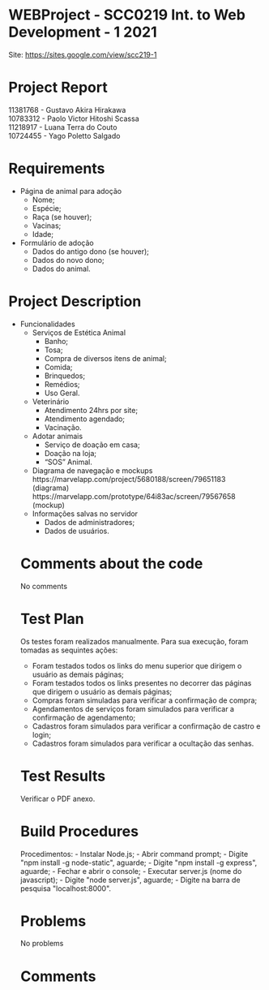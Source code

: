 # WEBProject - SCC0219 Int. to Web Development - 1 2021
Site: https://sites.google.com/view/scc219-1

# Project Report

11381768 - Gustavo Akira Hirakawa <br>
10783312 - Paolo Victor Hitoshi Scassa <br>
11218917 - Luana Terra do Couto <br>
10724455 - Yago Poletto Salgado <br>

# Requirements
<ul>
  <li>Página de animal para adoção
    <ul>
      <li>Nome;</li>
      <li>Espécie;</li>
      <li>Raça (se houver);</li>
      <li>Vacinas;</li>
      <li>Idade;</li>
    </ul>
  </li>
  <li>Formulário de adoção
    <ul>
      <li>Dados do antigo dono (se houver);</li>
      <li>Dados do novo dono;</li>
      <li>Dados do animal.</li>
    </ul>
  </li>
</ul>

# Project Description
<ul>
  <li>Funcionalidades
    <ul>
      <li>Serviços de Estética Animal
        <ul>
          <li>Banho;</li>
          <li>Tosa;</li>
          <li>Compra de diversos itens de animal;</li>
          <li>Comida;</li>
          <li>Brinquedos;</li>
          <li>Remédios;</li>
          <li>Uso Geral.</li>
        </ul>
      </li>
      <li>Veterinário
        <ul>
          <li>Atendimento 24hrs por site;</li>
          <li>Atendimento agendado;</li>
          <li>Vacinação.</li>
        </ul>
      </li>
      <li>Adotar animais
        <ul>
          <li>Serviço de doação em casa;</li>
          <li>Doação na loja;</li>
          <li>“SOS” Animal.</li>
        </ul>
      </li>
  <li>Diagrama de navegação e mockups</li>
      https://marvelapp.com/project/5680188/screen/79651183 (diagrama) <br>
      https://marvelapp.com/prototype/64i83ac/screen/79567658 (mockup)
  <li>Informações salvas no servidor
    <ul>
      <li>Dados de administradores;</li>
      <li>Dados de usuários.</li>
    </ul>
  </li>
</ul>


# Comments about the code
No comments
    
# Test Plan
Os testes foram realizados manualmente. Para sua execução, foram tomadas as sequintes ações:
<ul>
  <li> Foram testados todos os links do menu superior que dirigem o usuário as demais páginas; </li>
  <li> Foram testados todos os links presentes no decorrer das páginas que dirigem o usuário as demais páginas; </li>
  <li> Compras foram simuladas para verificar a confirmação de compra; </li>
  <li> Agendamentos de serviços foram simulados para verificar a confirmação de agendamento; </li>
  <li> Cadastros foram simulados para verificar a confirmação de castro e login; </li>
  <li> Cadastros foram simulados para verificar a ocultação das senhas. </li>
</ul>
    
# Test Results
Verificar o PDF anexo.    
    
# Build Procedures
Procedimentos:
    - Instalar Node.js;
    - Abrir command prompt;
    - Digite "npm install -g node-static", aguarde;
    - Digite "npm install -g express", aguarde;
    - Fechar e abrir o console;
    - Executar server.js (nome do javascript);
    - Digite "node server.js", aguarde;
    - Digite na barra de pesquisa "localhost:8000".
    
# Problems
No problems
    
# Comments
